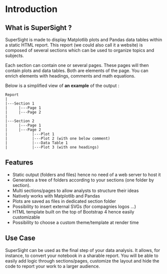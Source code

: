 # Introduction
 
## What is SuperSight ?
 
SuperSight is made to display Matplotlib plots and Pandas data tables within a static HTML report. This report (we could also call it a website) is composed of several sections which can be used to organize topics and subjects.
 
Each section can contain one or several pages.
These pages will then contain plots and data tables.  Both are elements of the page. You can enrich elements with headings, comments and math equations.
 
Below is a simplified view of **an example** of the output :

```
Report
|
|---Section 1
|     |---Page 1
|     |---Page 2
|
|---Section 2
|     |---Page 1
|     |---Page 2
|           |---Plot 1
|           |---Plot 2 (with one below comment)
|           |---Data Table 1
|           |---Plot 3 (with one headings)
```

## Features
 
 - Static output (folders and files) hence no need of a web server to host it
 - Generates a tree of folders according to your sections (one folder by section).
 - Multi sections/pages to allow analysts to structure their ideas
 - Natively works with Matplotlib and Pandas
 - Plots are saved as files in dedicated section folder
 - Possibility to insert external SVGs (for compagnies logos ...)
 - HTML template built on the top of Bootstrap 4 hence easily customizable
 - Possibility to choose a custom theme/template at render time
 
## Use Case
 
SuperSight can be used as the final step of your data analysis. It allows, for instance, to convert your notebook in a sharable report. You will be able to easily add logic through sections/pages, customize the layout and hide the code to report your work to a larger audience.

